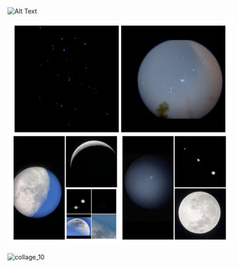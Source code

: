 <img src="https://github.com/user-attachments/assets/5ac51e2d-ece0-4b50-b9e2-e40d2c06296f" alt="Alt Text" width="600" height="600">

![Test Image 1](collage_10.jpg)

![collage_10](https://github.com/user-attachments/assets/5ac51e2d-ece0-4b50-b9e2-e40d2c06296f)
